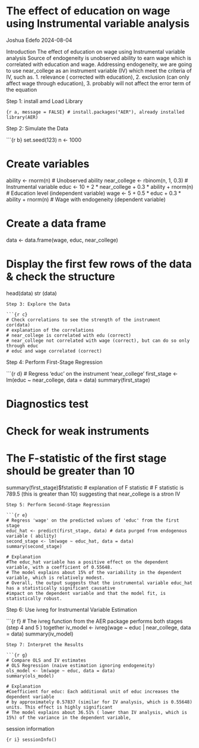 The effect of education on wage using Instrumental variable analysis
================
Joshua Edefo
2024-08-04

Introduction The effect of education on wage using Instrumental variable
analysis Source of endogeneity is unobserved ability to earn wage which
is correlated with education and wage. Addressing endogeneity, we are
going to use near_college as an instrument variable (IV) which meet the
criteria of IV, such as. 1. relevance ( corrected with education), 2.
exclusion (can only affect wage through education), 3. probably will not
affect the error term of the equation

Step 1: install amd Load Library

`{r a, message = FALSE} # install.packages("AER"), already installed library(AER)`

Step 2: Simulate the Data

\`\`\`{r b} set.seed(123) n \<- 1000

# Create variables

ability \<- rnorm(n) \# Unobserved ability near_college \<- rbinom(n, 1,
0.3) \# Instrumental variable educ \<- 10 + 2 \* near_college + 0.3 \*
ability + rnorm(n) \# Education level (independent variable) wage \<-
5 + 0.5 \* educ + 0.3 \* ability + rnorm(n) \# Wage with endogeneity
(dependent variable)

# Create a data frame

data \<- data.frame(wage, educ, near_college)

# Display the first few rows of the data & check the structure

head(data) str (data)


    Step 3: Explore the Data

    ```{r c}
    # Check correlations to see the strength of the instrument
    cor(data)
    # explanation of the correlations
    # near_college is correlated with edu (correct)
    # near_college not correlated with wage (correct), but can do so only through educ
    # educ and wage correlated (correct)

Step 4: Perform First-Stage Regression

\`\`\`{r d} \# Regress ‘educ’ on the instrument ‘near_college’
first_stage \<- lm(educ ~ near_college, data = data)
summary(first_stage)

# Diagnostics test

# Check for weak instruments

# The F-statistic of the first stage should be greater than 10

summary(first_stage)\$fstatistic \# explanation of F statistic \# F
statistic is 789.5 (this is greater than 10) suggesting that
near_college is a stron IV


    Step 5: Perform Second-Stage Regression

    ```{r e}
    # Regress 'wage' on the predicted values of 'educ' from the first stage
    educ_hat <- predict(first_stage, data) # data purged from endogenous variable ( ability)
    second_stage <- lm(wage ~ educ_hat, data = data)
    summary(second_stage)

    # Explanation
    #The educ_hat variable has a positive effect on the dependent variable, with a coefficient of 0.55648.
    # The model explains about 15% of the variability in the dependent variable, which is relatively modest.
    # Overall, the output suggests that the instrumental variable educ_hat has a statistically significant causative
    #impact on the dependent variable and that the model fit, is statistically robust.

Step 6: Use ivreg for Instrumental Variable Estimation

\`\`\`{r f} \# The ivreg function from the AER package performs both
stages (step 4 and 5 ) together iv_model \<- ivreg(wage ~ educ \|
near_college, data = data) summary(iv_model)


    Step 7: Interpret the Results

    ```{r g}
    # Compare OLS and IV estimates
    # OLS Regression (naive estimation ignoring endogeneity)
    ols_model <- lm(wage ~ educ, data = data)
    summary(ols_model)

    # Explanation
    #Coefficient for educ: Each additional unit of educ increases the dependent variable 
    # by approximately 0.57837 (similar for IV analysis, which is 0.55648) units. This effect is highly significant 
    # The model explains about 36.51% ( lower than IV analysis, which is 15%) of the variance in the dependent variable, 

session information

`{r i} sessionInfo()`
